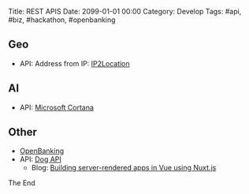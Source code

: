 Title: REST APIS
Date: 2099-01-01 00:00
Category: Develop
Tags: #api, #biz, #hackathon, #openbanking

## Geo

* API: Address from IP: [IP2Location](https://ip2location.com/)

## AI

* API: [Microsoft Cortana](https://developer.microsoft.com/en-us/cortana)

## Other

* [OpenBanking](BlockchainDAppsBanking.md)
* API: [Dog API](https://dog.ceo/dog-api/)
  * Blog: [Building server-rendered apps in Vue using Nuxt.js](https://blog.logrocket.com/building-server-rendered-apps-in-vue-using-nuxt-js-c12c6c253274)

The End